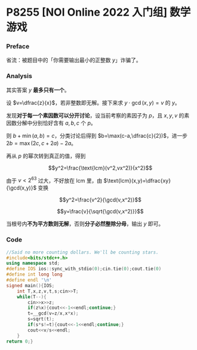 # P8255 [NOI Online 2022 入门组] 数学游戏

### Preface

省流：被题目中的「你需要输出最小的正整数 $y$」诈骗了。

### Analysis

其实答案 $y$ **最多只有一个**。

设 $v=\dfrac{z}{x}$，若非整数即无解。接下来求 $y\cdot\gcd(x,y)=v$ 的 $y$。

发现**对于每一个素因数可以分开讨论**，设当前考察的素因子为 $p$，且 $x,y,v$ 的素因数分解中分别恰好含有 $a,b,c$ 个 $p$。

则 $b+\min(a,b)=c$，分类讨论后得到 $b=\max(c-a,\dfrac{c}{2})$，进一步 $2b=\max(2c,c+2a)-2a$。

再从 $p$ 的幂次转到真正的值，得到

$$y^2=\frac{\text{lcm}(v^2,vx^2)}{x^2}$$

由于 $v<2^{63}$ 过大，不好放在 $\text{lcm}$ 里，由 $\text{lcm}(x,y)=\dfrac{xy}{\gcd(x,y)}$ 变换

$$y^2=\frac{v^2}{\gcd(v,x^2)}$$

$$y=\frac{v}{\sqrt{\gcd(v,x^2)}}$$

当根号内**不为平方数则无解**，否则**分子必然整除分母**，输出 $y$ 即可。

### Code

```cpp
//Said no more counting dollars. We'll be counting stars.
#include<bits/stdc++.h>
using namespace std;
#define IOS ios::sync_with_stdio(0);cin.tie(0);cout.tie(0)
#define int long long
#define endl '\n'
signed main(){IOS;
	int T,x,z,v,t,s;cin>>T;
	while(T--){
		cin>>x>>z;
		if(z%x){cout<<-1<<endl;continue;}
		t=__gcd(v=z/x,x*x);
		s=sqrt(t);
		if(s*s!=t){cout<<-1<<endl;continue;}
		cout<<v/s<<endl;
	}
return 0;}
```